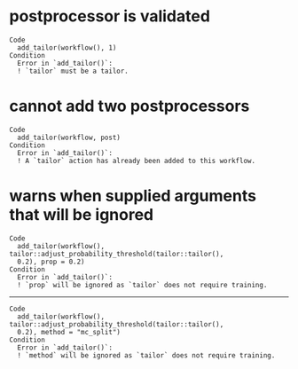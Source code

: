 # postprocessor is validated

    Code
      add_tailor(workflow(), 1)
    Condition
      Error in `add_tailor()`:
      ! `tailor` must be a tailor.

# cannot add two postprocessors

    Code
      add_tailor(workflow, post)
    Condition
      Error in `add_tailor()`:
      ! A `tailor` action has already been added to this workflow.

# warns when supplied arguments that will be ignored

    Code
      add_tailor(workflow(), tailor::adjust_probability_threshold(tailor::tailor(),
      0.2), prop = 0.2)
    Condition
      Error in `add_tailor()`:
      ! `prop` will be ignored as `tailor` does not require training.

---

    Code
      add_tailor(workflow(), tailor::adjust_probability_threshold(tailor::tailor(),
      0.2), method = "mc_split")
    Condition
      Error in `add_tailor()`:
      ! `method` will be ignored as `tailor` does not require training.


